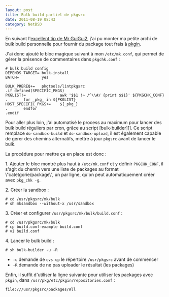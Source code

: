 ```yaml
---
layout: post
title: Bulk build partiel de pkgsrc
date: 2011-08-19 08:43
category: NetBSD
---
```


En suivant l'[excellent tip de Mr GuiGui2][], j'ai pu monter ma petite
archi de bulk build personnelle pour fournir du package tout frais à
[pkgin][].

J'ai donc ajouté le bloc magique suivant à mon `/etc/mk.conf`, qui
permet de gérer la présence de commentaires dans `pkgchk.conf` :

    
    # bulk build config
    DEPENDS_TARGET= bulk-install
    BATCH=          yes
    
    BULK_PREREQ+=   pkgtools/lintpkgsrc
    .if defined(SPECIFIC_PKGS)
    PKGLIST!=               awk '$$1 !~ /^\\#/ {print $$1}' ${PKGCHK_CONF}
    .       for _pkg_ in ${PKGLIST}
    HOST_SPECIFIC_PKGS+=    ${_pkg_}
    .       endfor
    .endif
    

Pour aller plus loin, j'ai automatisé le process au maximum pour lancer
des bulk build réguliers par cron, grâce au script [bulk-builder][]. Ce
script remplace `do-sandbox-build` et `do-sandbox-upload`, il est
également capable de gérer des chemins alternatifs, mettre à jour
`pkgsrc` avant de lancer le bulk.

La procédure pour mettre ça en place est donc :

​1. Ajouter le bloc montré plus haut à `/etc/mk.conf` et y définir
`PKGCHK_CONF`, il s'agit du chemin vers une liste de packages au format
\\"catetgorie/package\\", un par ligne, qu'on peut automatiquement créer
avec `pkg_chk -g`.

​2. Créer la sandbox :

    
    # cd /usr/pkgsrc/mk/bulk
    # sh mksandbox --without-x /usr/sandbox
    

​3. Créer et configurer `/usr/pkgsrc/mk/bulk/build.conf` :

    
    # cd /usr/pkgsrc/mk/bulk
    # cp build.conf-example build.conf
    # vi build.conf
    

​4. Lancer le bulk build :

    
    # sh bulk-builder -u -R
    

-   `-u` demande de `cvs up` le répertoire `/usr/pkgsrc` avant de
    commencer
-   `-R` demande de ne pas uploader le résultat (les packages)

Enfin, il suffit d'utiliser la ligne suivante pour utiliser les packages
avec `pkgin`, dans `/usr/pkg/etc/pkgin/repositories.conf` :

    
    file:///usr/pkgsrc/packages/All
    

</p>

[excellent tip de Mr GuiGui2]: http://www.guigui2.net/index.php?post/2011/07/30/sudo-sh-/usr/pkgsrc/mk/bulk/do-sandbox-build-s
[pkgin]: http://pkgin.net
